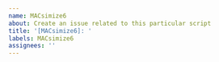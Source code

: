 ```yaml
---
name: MACsimize6
about: Create an issue related to this particular script
title: '[MACsimize6]: '
labels: MACsimize6
assignees: ''
---
```


